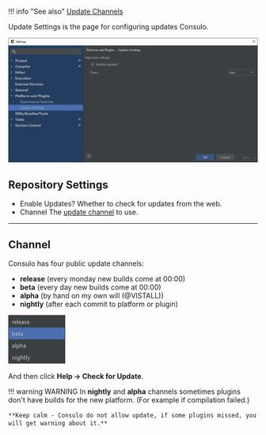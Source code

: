 !!! info "See also"
	[Update Channels](../update_channels.md)

Update Settings is the page for configuring updates Consulo.

![Update Channels](images/update.settings.png)

## Repository Settings

- Enable Updates?
	Whether to check for updates from the web.
- Channel
	The [update channel](#Channel) to use.

---

## Channel

Consulo has four public update channels:

 * **release** (every monday new builds come at 00:00)
 * **beta** (every day new builds come at 00:00)
 * **alpha** (by hand on my own will (@VISTALL))
 * **nightly** (after each commit to platform or plugin)

![Update Channels](images/update.settings.channel_menu.png)

And then click **Help -> Check for Update**.

!!! warning WARNING
    In **nightly** and **alpha** channels sometimes plugins don't have builds for the new platform. (For example if compilation failed.)

    **Keep calm - Consulo do not allow update, if some plugins missed, you will get warning about it.**
<!--- Editor's note: @Vistall Can you rephrase that please? --->

